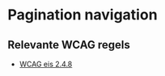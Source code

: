 <!-- @license CC0-1.0 -->

# Pagination navigation

## Relevante WCAG regels

- [WCAG eis 2.4.8](https://www.w3.org/TR/WCAG21/#location)
